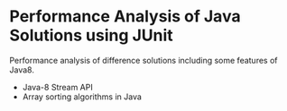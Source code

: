 # Performance Analysis of Java Solutions using JUnit

Performance analysis of difference solutions including some features of Java8.
  - Java-8 Stream API
  - Array sorting algorithms in Java